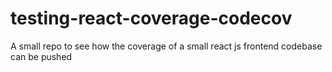 # testing-react-coverage-codecov
A small repo to see how the coverage of a small react js frontend codebase can be pushed
